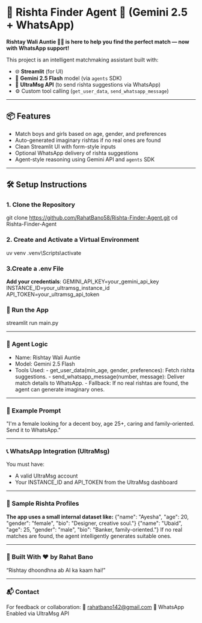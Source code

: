 # 💞 Rishta Finder Agent 💍 (Gemini 2.5 + WhatsApp)

**Rishtay Wali Auntie 🤵👰 is here to help you find the perfect match — now with WhatsApp support!**

This project is an intelligent matchmaking assistant built with:

- 🌐 **Streamlit** (for UI)
- 🧠 **Gemini 2.5 Flash** model (via `agents` SDK)
- 📩 **UltraMsg API** (to send rishta suggestions via WhatsApp)
- ⚙️ Custom tool calling (`get_user_data`, `send_whatsapp_message`)

---

## 📦 Features
- Match boys and girls based on age, gender, and preferences
- Auto-generated imaginary rishtas if no real ones are found
- Clean Streamlit UI with form-style inputs
- Optional WhatsApp delivery of rishta suggestions
- Agent-style reasoning using Gemini API and `agents` SDK

---

## 🛠️ Setup Instructions

### 1. Clone the Repository
git clone https://github.com/RahatBano58/Rishta-Finder-Agent.git
cd Rishta-Finder-Agent

### 2. Create and Activate a Virtual Environment
uv venv
.venv\Scripts\activate

### 3.Create a .env File
**Add your credentials**:
GEMINI_API_KEY=your_gemini_api_key
INSTANCE_ID=your_ultramsg_instance_id
API_TOKEN=your_ultramsg_api_token

### 🚀 Run the App
streamlit run main.py

---

### 🧠 Agent Logic
- Name: Rishtay Wali Auntie
- Model: Gemini 2.5 Flash
- Tools Used:
       - get_user_data(min_age, gender, preferences): Fetch rishta suggestions.
       - send_whatsapp_message(number, message): Deliver match details to WhatsApp.
       - Fallback: If no real rishtas are found, the agent can generate imaginary ones.

---

### 📝 Example Prompt
"I'm a female looking for a decent boy, age 25+, caring and family-oriented. Send it to WhatsApp."

---

### 📞 WhatsApp Integration (UltraMsg)
You must have:
- A valid UltraMsg account
- Your INSTANCE_ID and API_TOKEN from the UltraMsg dashboard

---

### 🧪 Sample Rishta Profiles
**The app uses a small internal dataset like:**
{"name": "Ayesha", "age": 20, "gender": "female", "bio": "Designer, creative soul."}
{"name": "Ubaid", "age": 25, "gender": "male", "bio": "Banker, family-oriented."}
If no real matches are found, the agent intelligently generates suitable ones.

---

### 🧕 Built With ❤️ by Rahat Bano
“Rishtay dhoondhna ab AI ka kaam hai!”

---

### 📬 Contact
For feedback or collaboration:
📧 rahatbano142@gmail.com
📱 WhatsApp Enabled via UltraMsg API

